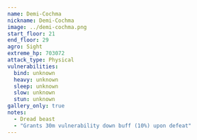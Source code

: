 ```yaml
---
name: Demi-Cochma
nickname: Demi-Cochma
image: ../demi-cochma.png
start_floor: 21
end_floor: 29
agro: Sight
extreme_hp: 703072
attack_type: Physical
vulnerabilities:
  bind: unknown
  heavy: unknown
  sleep: unknown
  slow: unknown
  stun: unknown
gallery_only: true
notes:
  - Dread beast
  - "Grants 30m vulnerability down buff (10%) upon defeat"
---
```

